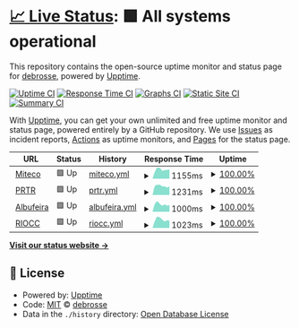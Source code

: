 # [📈 Live Status](https://ddebrosse.github.io/mtc): <!--live status--> **🟩 All systems operational**

This repository contains the open-source uptime monitor and status page for [debrosse](https://ddebrosse.github.io/mtc), powered by [Upptime](https://github.com/upptime/upptime).

[![Uptime CI](https://github.com/ddebrosse/mtc/workflows/Uptime%20CI/badge.svg)](https://github.com/ddebrosse/mtc/actions?query=workflow%3A%22Uptime+CI%22)
[![Response Time CI](https://github.com/ddebrosse/mtc/workflows/Response%20Time%20CI/badge.svg)](https://github.com/ddebrosse/mtc/actions?query=workflow%3A%22Response+Time+CI%22)
[![Graphs CI](https://github.com/ddebrosse/mtc/workflows/Graphs%20CI/badge.svg)](https://github.com/ddebrosse/mtc/actions?query=workflow%3A%22Graphs+CI%22)
[![Static Site CI](https://github.com/ddebrosse/mtc/workflows/Static%20Site%20CI/badge.svg)](https://github.com/ddebrosse/mtc/actions?query=workflow%3A%22Static+Site+CI%22)
[![Summary CI](https://github.com/ddebrosse/mtc/workflows/Summary%20CI/badge.svg)](https://github.com/ddebrosse/mtc/actions?query=workflow%3A%22Summary+CI%22)

With [Upptime](https://upptime.js.org), you can get your own unlimited and free uptime monitor and status page, powered entirely by a GitHub repository. We use [Issues](https://github.com/ddebrosse/mtc/issues) as incident reports, [Actions](https://github.com/ddebrosse/mtc/actions) as uptime monitors, and [Pages](https://ddebrosse.github.io/mtc) for the status page.

<!--start: status pages-->
<!-- This summary is generated by Upptime (https://github.com/upptime/upptime) -->
<!-- Do not edit this manually, your changes will be overwritten -->
<!-- prettier-ignore -->
| URL | Status | History | Response Time | Uptime |
| --- | ------ | ------- | ------------- | ------ |
| <img alt="" src="https://icons.duckduckgo.com/ip3/www.miteco.gob.es.ico" height="13"> [Miteco](https://www.miteco.gob.es/) | 🟩 Up | [miteco.yml](https://github.com/ddebrosse/mtc/commits/HEAD/history/miteco.yml) | <details><summary><img alt="Response time graph" src="./graphs/miteco/response-time-week.png" height="20"> 1155ms</summary><br><a href="https://ddebrosse.github.io/mtc/history/miteco"><img alt="Response time 1194" src="https://img.shields.io/endpoint?url=https%3A%2F%2Fraw.githubusercontent.com%2Fddebrosse%2Fmtc%2FHEAD%2Fapi%2Fmiteco%2Fresponse-time.json"></a><br><a href="https://ddebrosse.github.io/mtc/history/miteco"><img alt="24-hour response time 165" src="https://img.shields.io/endpoint?url=https%3A%2F%2Fraw.githubusercontent.com%2Fddebrosse%2Fmtc%2FHEAD%2Fapi%2Fmiteco%2Fresponse-time-day.json"></a><br><a href="https://ddebrosse.github.io/mtc/history/miteco"><img alt="7-day response time 1155" src="https://img.shields.io/endpoint?url=https%3A%2F%2Fraw.githubusercontent.com%2Fddebrosse%2Fmtc%2FHEAD%2Fapi%2Fmiteco%2Fresponse-time-week.json"></a><br><a href="https://ddebrosse.github.io/mtc/history/miteco"><img alt="30-day response time 1248" src="https://img.shields.io/endpoint?url=https%3A%2F%2Fraw.githubusercontent.com%2Fddebrosse%2Fmtc%2FHEAD%2Fapi%2Fmiteco%2Fresponse-time-month.json"></a><br><a href="https://ddebrosse.github.io/mtc/history/miteco"><img alt="1-year response time 1194" src="https://img.shields.io/endpoint?url=https%3A%2F%2Fraw.githubusercontent.com%2Fddebrosse%2Fmtc%2FHEAD%2Fapi%2Fmiteco%2Fresponse-time-year.json"></a></details> | <details><summary><a href="https://ddebrosse.github.io/mtc/history/miteco">100.00%</a></summary><a href="https://ddebrosse.github.io/mtc/history/miteco"><img alt="All-time uptime 99.99%" src="https://img.shields.io/endpoint?url=https%3A%2F%2Fraw.githubusercontent.com%2Fddebrosse%2Fmtc%2FHEAD%2Fapi%2Fmiteco%2Fuptime.json"></a><br><a href="https://ddebrosse.github.io/mtc/history/miteco"><img alt="24-hour uptime 100.00%" src="https://img.shields.io/endpoint?url=https%3A%2F%2Fraw.githubusercontent.com%2Fddebrosse%2Fmtc%2FHEAD%2Fapi%2Fmiteco%2Fuptime-day.json"></a><br><a href="https://ddebrosse.github.io/mtc/history/miteco"><img alt="7-day uptime 100.00%" src="https://img.shields.io/endpoint?url=https%3A%2F%2Fraw.githubusercontent.com%2Fddebrosse%2Fmtc%2FHEAD%2Fapi%2Fmiteco%2Fuptime-week.json"></a><br><a href="https://ddebrosse.github.io/mtc/history/miteco"><img alt="30-day uptime 100.00%" src="https://img.shields.io/endpoint?url=https%3A%2F%2Fraw.githubusercontent.com%2Fddebrosse%2Fmtc%2FHEAD%2Fapi%2Fmiteco%2Fuptime-month.json"></a><br><a href="https://ddebrosse.github.io/mtc/history/miteco"><img alt="1-year uptime 99.99%" src="https://img.shields.io/endpoint?url=https%3A%2F%2Fraw.githubusercontent.com%2Fddebrosse%2Fmtc%2FHEAD%2Fapi%2Fmiteco%2Fuptime-year.json"></a></details>
| <img alt="" src="https://icons.duckduckgo.com/ip3/www.prtr.miteco.gob.es.ico" height="13"> [PRTR](https://www.prtr.miteco.gob.es/) | 🟩 Up | [prtr.yml](https://github.com/ddebrosse/mtc/commits/HEAD/history/prtr.yml) | <details><summary><img alt="Response time graph" src="./graphs/prtr/response-time-week.png" height="20"> 1231ms</summary><br><a href="https://ddebrosse.github.io/mtc/history/prtr"><img alt="Response time 1199" src="https://img.shields.io/endpoint?url=https%3A%2F%2Fraw.githubusercontent.com%2Fddebrosse%2Fmtc%2FHEAD%2Fapi%2Fprtr%2Fresponse-time.json"></a><br><a href="https://ddebrosse.github.io/mtc/history/prtr"><img alt="24-hour response time 1110" src="https://img.shields.io/endpoint?url=https%3A%2F%2Fraw.githubusercontent.com%2Fddebrosse%2Fmtc%2FHEAD%2Fapi%2Fprtr%2Fresponse-time-day.json"></a><br><a href="https://ddebrosse.github.io/mtc/history/prtr"><img alt="7-day response time 1231" src="https://img.shields.io/endpoint?url=https%3A%2F%2Fraw.githubusercontent.com%2Fddebrosse%2Fmtc%2FHEAD%2Fapi%2Fprtr%2Fresponse-time-week.json"></a><br><a href="https://ddebrosse.github.io/mtc/history/prtr"><img alt="30-day response time 1267" src="https://img.shields.io/endpoint?url=https%3A%2F%2Fraw.githubusercontent.com%2Fddebrosse%2Fmtc%2FHEAD%2Fapi%2Fprtr%2Fresponse-time-month.json"></a><br><a href="https://ddebrosse.github.io/mtc/history/prtr"><img alt="1-year response time 1199" src="https://img.shields.io/endpoint?url=https%3A%2F%2Fraw.githubusercontent.com%2Fddebrosse%2Fmtc%2FHEAD%2Fapi%2Fprtr%2Fresponse-time-year.json"></a></details> | <details><summary><a href="https://ddebrosse.github.io/mtc/history/prtr">100.00%</a></summary><a href="https://ddebrosse.github.io/mtc/history/prtr"><img alt="All-time uptime 99.96%" src="https://img.shields.io/endpoint?url=https%3A%2F%2Fraw.githubusercontent.com%2Fddebrosse%2Fmtc%2FHEAD%2Fapi%2Fprtr%2Fuptime.json"></a><br><a href="https://ddebrosse.github.io/mtc/history/prtr"><img alt="24-hour uptime 100.00%" src="https://img.shields.io/endpoint?url=https%3A%2F%2Fraw.githubusercontent.com%2Fddebrosse%2Fmtc%2FHEAD%2Fapi%2Fprtr%2Fuptime-day.json"></a><br><a href="https://ddebrosse.github.io/mtc/history/prtr"><img alt="7-day uptime 100.00%" src="https://img.shields.io/endpoint?url=https%3A%2F%2Fraw.githubusercontent.com%2Fddebrosse%2Fmtc%2FHEAD%2Fapi%2Fprtr%2Fuptime-week.json"></a><br><a href="https://ddebrosse.github.io/mtc/history/prtr"><img alt="30-day uptime 100.00%" src="https://img.shields.io/endpoint?url=https%3A%2F%2Fraw.githubusercontent.com%2Fddebrosse%2Fmtc%2FHEAD%2Fapi%2Fprtr%2Fuptime-month.json"></a><br><a href="https://ddebrosse.github.io/mtc/history/prtr"><img alt="1-year uptime 99.96%" src="https://img.shields.io/endpoint?url=https%3A%2F%2Fraw.githubusercontent.com%2Fddebrosse%2Fmtc%2FHEAD%2Fapi%2Fprtr%2Fuptime-year.json"></a></details>
| <img alt="" src="https://icons.duckduckgo.com/ip3/www.cadc-albufeira.eu.ico" height="13"> [Albufeira](https://www.cadc-albufeira.eu/) | 🟩 Up | [albufeira.yml](https://github.com/ddebrosse/mtc/commits/HEAD/history/albufeira.yml) | <details><summary><img alt="Response time graph" src="./graphs/albufeira/response-time-week.png" height="20"> 1000ms</summary><br><a href="https://ddebrosse.github.io/mtc/history/albufeira"><img alt="Response time 915" src="https://img.shields.io/endpoint?url=https%3A%2F%2Fraw.githubusercontent.com%2Fddebrosse%2Fmtc%2FHEAD%2Fapi%2Falbufeira%2Fresponse-time.json"></a><br><a href="https://ddebrosse.github.io/mtc/history/albufeira"><img alt="24-hour response time 768" src="https://img.shields.io/endpoint?url=https%3A%2F%2Fraw.githubusercontent.com%2Fddebrosse%2Fmtc%2FHEAD%2Fapi%2Falbufeira%2Fresponse-time-day.json"></a><br><a href="https://ddebrosse.github.io/mtc/history/albufeira"><img alt="7-day response time 1000" src="https://img.shields.io/endpoint?url=https%3A%2F%2Fraw.githubusercontent.com%2Fddebrosse%2Fmtc%2FHEAD%2Fapi%2Falbufeira%2Fresponse-time-week.json"></a><br><a href="https://ddebrosse.github.io/mtc/history/albufeira"><img alt="30-day response time 1029" src="https://img.shields.io/endpoint?url=https%3A%2F%2Fraw.githubusercontent.com%2Fddebrosse%2Fmtc%2FHEAD%2Fapi%2Falbufeira%2Fresponse-time-month.json"></a><br><a href="https://ddebrosse.github.io/mtc/history/albufeira"><img alt="1-year response time 915" src="https://img.shields.io/endpoint?url=https%3A%2F%2Fraw.githubusercontent.com%2Fddebrosse%2Fmtc%2FHEAD%2Fapi%2Falbufeira%2Fresponse-time-year.json"></a></details> | <details><summary><a href="https://ddebrosse.github.io/mtc/history/albufeira">100.00%</a></summary><a href="https://ddebrosse.github.io/mtc/history/albufeira"><img alt="All-time uptime 100.00%" src="https://img.shields.io/endpoint?url=https%3A%2F%2Fraw.githubusercontent.com%2Fddebrosse%2Fmtc%2FHEAD%2Fapi%2Falbufeira%2Fuptime.json"></a><br><a href="https://ddebrosse.github.io/mtc/history/albufeira"><img alt="24-hour uptime 100.00%" src="https://img.shields.io/endpoint?url=https%3A%2F%2Fraw.githubusercontent.com%2Fddebrosse%2Fmtc%2FHEAD%2Fapi%2Falbufeira%2Fuptime-day.json"></a><br><a href="https://ddebrosse.github.io/mtc/history/albufeira"><img alt="7-day uptime 100.00%" src="https://img.shields.io/endpoint?url=https%3A%2F%2Fraw.githubusercontent.com%2Fddebrosse%2Fmtc%2FHEAD%2Fapi%2Falbufeira%2Fuptime-week.json"></a><br><a href="https://ddebrosse.github.io/mtc/history/albufeira"><img alt="30-day uptime 100.00%" src="https://img.shields.io/endpoint?url=https%3A%2F%2Fraw.githubusercontent.com%2Fddebrosse%2Fmtc%2FHEAD%2Fapi%2Falbufeira%2Fuptime-month.json"></a><br><a href="https://ddebrosse.github.io/mtc/history/albufeira"><img alt="1-year uptime 100.00%" src="https://img.shields.io/endpoint?url=https%3A%2F%2Fraw.githubusercontent.com%2Fddebrosse%2Fmtc%2FHEAD%2Fapi%2Falbufeira%2Fuptime-year.json"></a></details>
| <img alt="" src="https://icons.duckduckgo.com/ip3/www.lariocc.es.ico" height="13"> [RIOCC](https://www.lariocc.es/) | 🟩 Up | [riocc.yml](https://github.com/ddebrosse/mtc/commits/HEAD/history/riocc.yml) | <details><summary><img alt="Response time graph" src="./graphs/riocc/response-time-week.png" height="20"> 1023ms</summary><br><a href="https://ddebrosse.github.io/mtc/history/riocc"><img alt="Response time 805" src="https://img.shields.io/endpoint?url=https%3A%2F%2Fraw.githubusercontent.com%2Fddebrosse%2Fmtc%2FHEAD%2Fapi%2Friocc%2Fresponse-time.json"></a><br><a href="https://ddebrosse.github.io/mtc/history/riocc"><img alt="24-hour response time 784" src="https://img.shields.io/endpoint?url=https%3A%2F%2Fraw.githubusercontent.com%2Fddebrosse%2Fmtc%2FHEAD%2Fapi%2Friocc%2Fresponse-time-day.json"></a><br><a href="https://ddebrosse.github.io/mtc/history/riocc"><img alt="7-day response time 1023" src="https://img.shields.io/endpoint?url=https%3A%2F%2Fraw.githubusercontent.com%2Fddebrosse%2Fmtc%2FHEAD%2Fapi%2Friocc%2Fresponse-time-week.json"></a><br><a href="https://ddebrosse.github.io/mtc/history/riocc"><img alt="30-day response time 940" src="https://img.shields.io/endpoint?url=https%3A%2F%2Fraw.githubusercontent.com%2Fddebrosse%2Fmtc%2FHEAD%2Fapi%2Friocc%2Fresponse-time-month.json"></a><br><a href="https://ddebrosse.github.io/mtc/history/riocc"><img alt="1-year response time 805" src="https://img.shields.io/endpoint?url=https%3A%2F%2Fraw.githubusercontent.com%2Fddebrosse%2Fmtc%2FHEAD%2Fapi%2Friocc%2Fresponse-time-year.json"></a></details> | <details><summary><a href="https://ddebrosse.github.io/mtc/history/riocc">100.00%</a></summary><a href="https://ddebrosse.github.io/mtc/history/riocc"><img alt="All-time uptime 100.00%" src="https://img.shields.io/endpoint?url=https%3A%2F%2Fraw.githubusercontent.com%2Fddebrosse%2Fmtc%2FHEAD%2Fapi%2Friocc%2Fuptime.json"></a><br><a href="https://ddebrosse.github.io/mtc/history/riocc"><img alt="24-hour uptime 100.00%" src="https://img.shields.io/endpoint?url=https%3A%2F%2Fraw.githubusercontent.com%2Fddebrosse%2Fmtc%2FHEAD%2Fapi%2Friocc%2Fuptime-day.json"></a><br><a href="https://ddebrosse.github.io/mtc/history/riocc"><img alt="7-day uptime 100.00%" src="https://img.shields.io/endpoint?url=https%3A%2F%2Fraw.githubusercontent.com%2Fddebrosse%2Fmtc%2FHEAD%2Fapi%2Friocc%2Fuptime-week.json"></a><br><a href="https://ddebrosse.github.io/mtc/history/riocc"><img alt="30-day uptime 100.00%" src="https://img.shields.io/endpoint?url=https%3A%2F%2Fraw.githubusercontent.com%2Fddebrosse%2Fmtc%2FHEAD%2Fapi%2Friocc%2Fuptime-month.json"></a><br><a href="https://ddebrosse.github.io/mtc/history/riocc"><img alt="1-year uptime 100.00%" src="https://img.shields.io/endpoint?url=https%3A%2F%2Fraw.githubusercontent.com%2Fddebrosse%2Fmtc%2FHEAD%2Fapi%2Friocc%2Fuptime-year.json"></a></details>

<!--end: status pages-->

[**Visit our status website →**](https://ddebrosse.github.io/mtc)

## 📄 License

- Powered by: [Upptime](https://github.com/upptime/upptime)
- Code: [MIT](./LICENSE) © [debrosse](https://ddebrosse.github.io/mtc)
- Data in the `./history` directory: [Open Database License](https://opendatacommons.org/licenses/odbl/1-0/)
